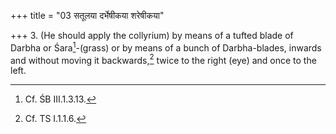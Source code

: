 +++
title = "03 सतूलया दर्भेषीकया शरेषीकया"

+++
3. (He should apply the collyrium) by means of a tufted blade of Darbha or Śara[^1]-(grass) or by means of a bunch of Darbha-blades, inwards and without moving it backwards,[^2] twice to the right (eye) and once to the left.  


[^1]: Cf. ŚB III.1.3.13.  

[^2]: Cf. TS I.1.1.6.
